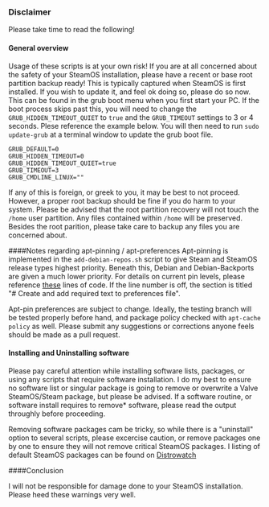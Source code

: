 ### Disclaimer

Please take time to read the following!

#### General overview

Usage of these scripts is at your own risk! If you are at all concerned about the safety of your SteamOS installation, please have a recent or base root partition backup ready! This is typically captured when SteamOS is first installed. If you wish to update it, and feel ok doing so, please do so now. This can be found in the grub boot menu when you first start your PC. If the boot process skips past this, you will need to change the `GRUB_HIDDEN_TIMEOUT_QUIET` to `true` and the `GRUB_TIMEOUT` settings to 3 or 4 seconds. Plese reference the example below. You will then need to run `sudo update-grub` at a terminal window to update the grub boot file.

```
GRUB_DEFAULT=0
GRUB_HIDDEN_TIMEOUT=0
GRUB_HIDDEN_TIMEOUT_QUIET=true
GRUB_TIMEOUT=3
GRUB_CMDLINE_LINUX=""
```

If any of this is foreign, or greek to you, it may be best to not proceed. However, a proper root backup should be fine if you do harm to your system. Please be advised that the root partition recovery will not touch the `/home` user partition. Any files contained within `/home` will be preserved. Besides the root parition, please take care to backup any files you are concerned about.

####Notes regarding apt-pinning / apt-preferences 
Apt-pinning is implemented in the `add-debian-repos.sh` script to give Steam and SteamOS release types highest priority. Beneath this, Debian and Debian-Backports are given a much lower priority. For details on current pin levels, please reference [these](https://github.com/ProfessorKaos64/SteamOS-Tools/blob/master/add-debian-repos.sh#L111) lines of code. If the line number is off, the section is titled "# Create and add required text to preferences file". 

Apt-pin preferences are subject to change. Ideally, the testing branch will be tested properly before hand, and package policy checked with `apt-cache policy` as well. Please submit any suggestions or corrections anyone feels should be made as a pull request.

#### Installing and Uninstalling software

Please pay careful attention while installing software lists, packages, or using any scripts that require software installation. I do my best to ensure no software list or singular package is going to remove or overwrite a Valve SteamOS/Steam package, but please be advised. If a software routine, or software install requires to remove* software, please read the output throughly before proceeding. 

Removing software packages cam be tricky, so while there is a "uninstall" option to several scripts, please excercise caution, or remove packages one by one to ensure they will not remove critical SteamOS packages. I listing of default SteamOS packages can be found on [Distrowatch](http://distrowatch.com/table.php?distribution=steamos)

####Conclusion

I will not be responsible for damage done to your SteamOS installation. Please heed these warnings very well.
